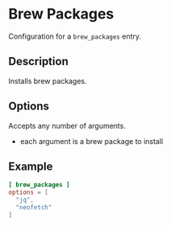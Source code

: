 # Brew Packages

Configuration for a `brew_packages` entry.

## Description

Installs brew packages.

## Options

Accepts any number of arguments.

- each argument is a brew package to install

## Example

```toml
[ brew_packages ]
options = [
  "jq",
  "neofetch"
]
```
